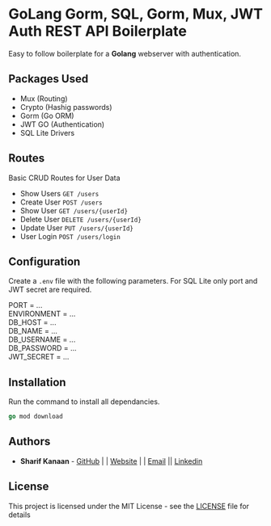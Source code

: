 # GoLang Gorm, SQL, Gorm, Mux, JWT Auth REST API Boilerplate

Easy to follow boilerplate for a **Golang** webserver with authentication.

## Packages Used

- Mux (Routing)
- Crypto (Hashig passwords)
- Gorm (Go ORM)
- JWT GO (Authentication)
- SQL Lite Drivers

## Routes

Basic CRUD Routes for User Data

- Show Users `GET /users`
- Create User `POST /users`
- Show User `GET /users/{userId}`
- Delete User `DELETE /users/{userId}`
- Update User `PUT /users/{userId}`
- User Login `POST /users/login`

## Configuration

Create a `.env` file with the following parameters. For SQL Lite only port and JWT secret are required.

PORT = ...  
ENVIRONMENT = ... \
DB_HOST = ...\
DB_NAME = ...\
DB_USERNAME = ...\
DB_PASSWORD = ...\
JWT_SECRET = ...

## Installation

Run the command to install all dependancies.

```go
go mod download
```

## Authors

- **Sharif Kanaan** - [GitHub](https://github.com/Sharizzle) | | [Website](https://sharif.thekanaan.com/) | | [Email](mailto:sharif@thekanaan.com) || [Linkedin](https://www.linkedin.com/in/SharifKanaan/)

## License

This project is licensed under the MIT License - see the [LICENSE](LICENSE) file for details
